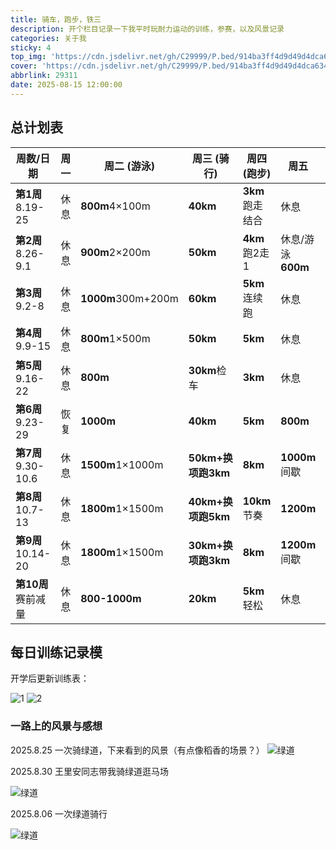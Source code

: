 ```yaml
---
title: 骑车，跑步，铁三
description: 开个栏目记录一下我平时玩耐力运动的训练，参赛，以及风景记录
categories: 关于我
sticky: 4
top_img: 'https://cdn.jsdelivr.net/gh/C29999/P.bed/914ba3ff4d9d49d4dca6347d3459e4d6.png'
cover: 'https://cdn.jsdelivr.net/gh/C29999/P.bed/914ba3ff4d9d49d4dca6347d3459e4d6.png'
abbrlink: 29311
date: 2025-08-15 12:00:00
---
```


## 总计划表

| 周数/日期       | 周一   | 周二 (游泳)       | 周三 (骑行)        | 周四 (跑步)       | 周五             | 周六 (重点)       | 周日             |
|----------------|-------|------------------|-------------------|-----------------|-----------------|-----------------|-----------------|
| **第1周**8.19-25 | 休息  | **800m**4×100m | **40km**         | **3km**跑走结合 | 休息            | **60km**        | 恢复走**3km**   |
| **第2周**8.26-9.1 | 休息  | **900m**2×200m | **50km**         | **4km**跑2走1 | 休息/游泳**600m**| **75km**        | 慢跑**4km**     |
| **第3周**9.2-8   | 休息  | **1000m**300m+200m | **60km**       | **5km**连续跑 | 休息            | **❗️90-100km**  | 散步**3km**     |
| **第4周**9.9-15  | 休息  | **800m**1×500m | **50km**         | **5km**         | 休息            | **❗️110-120km** | **完全休息**    |
| **第5周**9.16-22 | 休息  | **800m**          | **30km**检车 | **3km**         | 休息            | **🚴♂️D1:150km**| **🚴♂️D2:150km**|
| **第6周**9.23-29 | 恢复  | **1000m**         | **40km**         | **5km**         | **800m**        | **70km**        | **8km**         |
| **第7周**9.30-10.6| 休息  | **1500m**1×1000m | **50km+换项跑3km** | **8km**       | **1000m**间歇| **80km**        | **10km**        |
| **第8周**10.7-13 | 休息  | **1800m**1×1500m | **40km+换项跑5km** | **10km**节奏| **1200m**       | **40km+换项跑5km**| **❗️12km**     |
| **第9周**10.14-20| 休息  | **1800m**1×1500m | **30km+换项跑3km** | **8km**       | **1200m**间歇| **20km+换项跑3km**| **8km**       |
| **第10周**赛前减量| 休息 | **800-1000m**     | **20km**         | **5km**轻松 | 休息            | **完全休息**    | **比赛日**      |

## 每日训练记录模

开学后更新训练表：

 ![1](https://cdn.jsdelivr.net/gh/C29999/P.bed/2de75e399c928dabab824b0e51f59acb.png)
 ![2](https://cdn.jsdelivr.net/gh/C29999/P.bed/3152f3b80f479e3a138aaad4bbc058fb.png)

### 一路上的风景与感想

2025.8.25 一次骑绿道，下来看到的风景（有点像稻香的场景？）
 ![绿道](https://cdn.jsdelivr.net/gh/C29999/P.bed/f7410efa10e815db96d625c53afb1158.jpg)

2025.8.30 王里安同志带我骑绿道逛马场

  ![绿道](https://cdn.jsdelivr.net/gh/C29999/P.bed/c1d763be4dbdc38745a4f52e70fd6bfe.jpg)

2025.8.06 一次绿道骑行

 ![绿道](https://cdn.jsdelivr.net/gh/C29999/P.bed/be122c33a555ec6add52693a982e93fc.jpg)
 